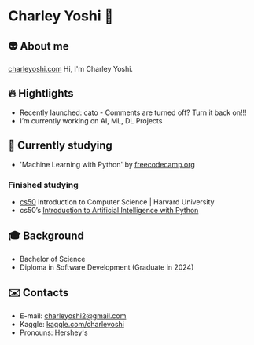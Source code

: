 # Charley Yoshi 🎈

## 👽 About me  
[charleyoshi.com](https://charleyoshi.com/)
Hi, I'm Charley Yoshi.

## 🔥 Hightlights
- Recently launched: [cato](https://catoapp.com) - Comments are turned off? Turn it back on!!!
- I’m currently working on AI, ML, DL Projects
<!-- - 👯 I’m looking to collaborate on Python Project -->

## 🔭 Currently studying 
  - 'Machine Learning with Python' by [freecodecamp.org](https://www.freecodecamp.org/)

### Finished studying
  - [cs50](https://cs50.harvard.edu/x/2021/) Introduction to Computer Science | Harvard University 
  - cs50’s [Introduction to Artificial Intelligence with Python](https://cs50.harvard.edu/ai/2020/)

## 🎓 Background
  - Bachelor of Science
  - Diploma in Software Development (Graduate in 2024)

## :envelope: Contacts
- E-mail: charleyoshi2@gmail.com
- Kaggle: [kaggle.com/charleyoshi](https://www.kaggle.com/charleyoshi)
- Pronouns: Hershey's











<!--
**charleyoshi/charleyoshi** is a ✨ _special_ ✨ repository because its `README.md` (this file) appears on your GitHub profile.
-->
